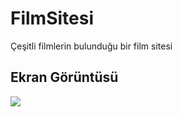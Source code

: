 <h1>FilmSitesi</h1>

Çeşitli filmlerin bulunduğu bir film sitesi

<h2>Ekran Görüntüsü</h2>

![](filmgif.gif)
